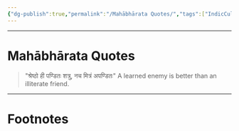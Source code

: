 ```yaml
---
{"dg-publish":true,"permalink":"/Mahābhārata Quotes/","tags":["IndicCulture"]}
---
```



---
# Mahābhārata Quotes
> "श्रेष्ठो ही पण्डितः शत्रु, नच मित्रं अपण्डितः"
> A learned enemy is better than an illiterate friend.




---
# Footnotes